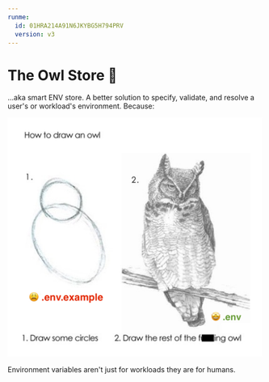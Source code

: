 ```yaml
---
runme:
  id: 01HRA214A91N6JKYBG5H794PRV
  version: v3
---
```


# The Owl Store 🦉

...aka smart ENV store. A better solution to specify, validate, and resolve a user's or workload's environment. Because:

![Owl Store](owl.png)

Environment variables aren't just for workloads they are for humans.
